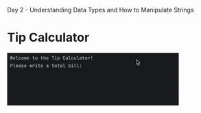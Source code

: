 Day 2 - Understanding Data Types and How to Manipulate Strings

# Tip Calculator
![](https://github.com/denysenko1571/100-days-of-Python/blob/main/day_2/day2_code.gif)
